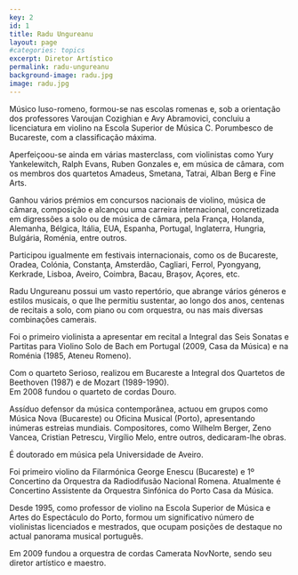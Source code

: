 ```yaml
---
key: 2
id: 1
title: Radu Ungureanu
layout: page
#categories: topics
excerpt: Diretor Artístico
permalink: radu-ungureanu
background-image: radu.jpg
image: radu.jpg
---
```


Músico luso-romeno, formou-se nas escolas romenas e, sob a orientação dos professores Varoujan Cozighian e Avy Abramovici, concluiu a licenciatura em violino na Escola Superior de Música C. Porumbesco de Bucareste, com a classificação máxima.  

Aperfeiçoou-se ainda em várias masterclass, com violinistas como Yury Yankelewitch, Ralph Evans, Ruben Gonzales e, em música de câmara, com os membros dos quartetos Amadeus, Smetana, Tatrai, Alban Berg e Fine Arts.  

Ganhou vários prémios em concursos nacionais de violino, música de câmara, composição e alcançou uma carreira internacional, concretizada em digressões a solo ou de música de câmara, pela França, Holanda, Alemanha, Bélgica, Itália, EUA, Espanha, Portugal, Inglaterra, Hungria, Bulgária, Roménia, entre outros.  

Participou igualmente em festivais internacionais, como os de Bucareste, Oradea, Colónia, Constanţa, Amsterdão, Cagliari, Ferrol, Pyongyang, Kerkrade, Lisboa, Aveiro, Coimbra, Bacau, Brașov, Açores, etc.  

Radu Ungureanu possui um vasto repertório, que abrange vários géneros e estilos musicais, o que lhe permitiu sustentar, ao longo dos anos, centenas de recitais a solo, com piano ou com orquestra, ou nas mais diversas combinações camerais.  

Foi o primeiro violinista a apresentar em recital a Integral das Seis Sonatas e Partitas para Violino Solo de Bach em Portugal (2009, Casa da Música) e na Roménia (1985, Ateneu Romeno).  

Com o quarteto Serioso, realizou em Bucareste a Integral dos Quartetos de Beethoven (1987) e de Mozart (1989-1990).  
Em 2008 fundou o quarteto de cordas Douro.  

Assíduo defensor da música contemporânea, actuou em grupos como Música Nova (Bucareste) ou Oficina Musical (Porto), apresentando inúmeras estreias mundiais. Compositores, como Wilhelm Berger, Zeno Vancea, Cristian Petrescu, Virgílio Melo, entre outros, dedicaram-lhe obras.  

É doutorado em música pela Universidade de Aveiro.  

Foi primeiro violino da Filarmónica George Enescu (Bucareste) e 1º Concertino da Orquestra da Radiodifusão Nacional Romena. Atualmente é Concertino Assistente da Orquestra Sinfónica do Porto Casa da Música.  

Desde 1995, como professor de violino na Escola Superior de Música e Artes do Espectáculo do Porto, formou um significativo número de violinistas licenciados e mestrados, que ocupam posições de destaque no actual panorama musical português.  

Em 2009 fundou a orquestra de cordas Camerata NovNorte, sendo seu diretor artístico e maestro.
